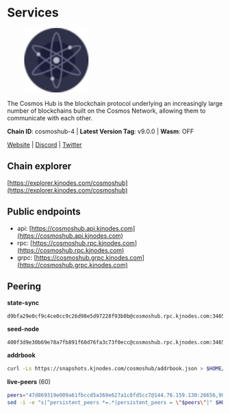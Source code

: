 # Services

<figure><img src="https://raw.githubusercontent.com/kj89/cosmos-images/main/logos/cosmoshub.png" width="150" alt=""><figcaption></figcaption></figure>

The Cosmos Hub is the blockchain protocol underlying an  increasingly large number of blockchains built on the  Cosmos Network, allowing them to communicate with each other.

**Chain ID**: cosmoshub-4 | **Latest Version Tag**: v9.0.0 | **Wasm**: OFF

[Website](https://hub.cosmos.network) | [Discord](https://discord.gg/cosmosnetwork) | [Twitter](https://twitter.com/cosmoshub)




## Chain explorer
[https://explorer.kjnodes.com/cosmoshub](https://explorer.kjnodes.com/cosmoshub)

## Public endpoints

* api: [https://cosmoshub.api.kjnodes.com](https://cosmoshub.api.kjnodes.com)
* rpc: [https://cosmoshub.rpc.kjnodes.com](https://cosmoshub.rpc.kjnodes.com)
* grpc: [https://cosmoshub.grpc.kjnodes.com](https://cosmoshub.grpc.kjnodes.com)

## Peering

**state-sync**

```text
d9bfa29e0cf9c4ce0cc9c26d98e5d97228f93b0b@cosmoshub.rpc.kjnodes.com:34656
```

**seed-node**

```text
400f3d9e30b69e78a7fb891f60d76fa3c73f0ecc@cosmoshub.rpc.kjnodes.com:34659
```

**addrbook**
```bash
curl -Ls https://snapshots.kjnodes.com/cosmoshub/addrbook.json > $HOME/.gaia/config/addrbook.json
```

**live-peers** (60)
```bash
peers="47d869319e009a61fbccd5a369e627a1c8fd5cc7@144.76.159.130:26656,90a572b126de59fb924b050669e3d0851c7e8dd1@89.149.218.130:26656,39f68cf5744a881ea73023bf4e02db36390cfb1f@146.190.59.8:26090,3da88430414ec9084c8983fe4d462cce655ff1f3@51.222.245.114:26656,d9bfa29e0cf9c4ce0cc9c26d98e5d97228f93b0b@65.109.88.38:34656,ca5011c44fd74d95e7fca487c69e301df195750c@65.108.122.246:26726,1cce99042f884d669e7287e3e362bff8e385c63e@46.4.79.183:26726,137f98c8e22965e672744a3f8909c0f4c8cffc53@135.148.54.43:26656,4ebf074e8b4a24438bd0bd503b62b4728dfb8eae@35.212.101.35:26656,c5bf14906ba28dcb389e055f824dabe9576ed3f4@52.87.182.81:26656,847e0bf54b315e633a6d990de66a4c9721ba1830@206.189.26.213:26090,3a94f1021e84bb54a640e5b1c1fe16827824e4f7@51.79.20.217:26656,f701e3e0b7983c5a9e8ef34f88acd82ebd661c87@64.44.148.194:26656,213857e741833d17275ea559bb2d0342398cec99@35.245.206.45:26656,e0ab6c5cc86959853f499236b8297344802ac5f4@5.161.139.201:26656,c940e11c1072dad06da3b1b48ca92966bb37e93a@74.96.207.58:28721,4ddba29a7dfa740a4edeb5c620c963f67f951e1d@5.9.72.212:2000,67685d93f2256caa7a2d53e3a104f9e437c3d247@95.216.114.244:26656,568a91c3cf2b7ddc97ee8257db616cdac78cd04b@94.229.73.46:31440,b533749dfe0dc09eff1dfb2adf83108f9125ee1c@162.55.97.111:26656,f5f8b96406a165d486be243723bfa7291db1cf62@35.230.170.155:26656,ea1779f3c46730e98727fbc0499ba45b31a40ce0@95.216.16.205:14956,1279eae188599463661c3e2b9ab492615a6d7079@65.108.235.32:2010,6ea2ef7d3dd5d6967708a0b31eed85ba090a90a1@65.108.121.190:12010,e829d4764a5cecc44b3414777853b34407b36601@185.16.39.179:26656,c1e437f73b8889b78ea34981e7c349157ad80284@107.135.15.66:26656,fe21dd474640247888fc7c4dce82da8da08a8bfd@135.181.113.227:26656,9edd51012df3a09395a48eb68a84723d6308e08c@35.212.116.100:26656,9c3e9ecedf6817c902b58e7f976aca3797df03fb@51.79.20.221:26656,7817807a6e14d9986273050f672a9f96222686e2@137.184.9.18:31641,f42bcf4cfeac554f0996c9d30924efabcd2e9416@51.38.231.61:26656,6b3cd4f36112a1ef566974fb31e2998d2bc480b9@65.109.17.57:26656,460967e46cc013e5e3eb365c1a8d271b0662549f@35.208.242.182:26656,4c46d32cbc4777c59a91a53fdadf8a3fa362036e@116.202.10.68:26656,6f473f7156b9e0a460f5ab9d5b8bba2412058974@93.159.134.155:36656,a09ed43e09f773e39855dc5d8b6a220eff4cb947@204.16.241.207:26656,ba3bacc714817218562f743178228f23678b2873@34.141.15.99:26656,76cb6275dcd71f43aecf3b8dddae08554b7cc6f5@51.79.20.226:26656,5b143d463427d9ad0b621f97c0b8933643e293da@35.212.90.144:26656,64148c47e1424173e3dcf90ab90bf196c2971b15@88.218.224.118:26656,ee767901f4a7eaf44603ef0a5b6e5edac118ba1e@74.118.136.149:26656,f6f5d71d0b9e29f2b86f47ce0d62b059b53009fc@74.118.143.238:26656,547a1165e390a14d70e7de0cbf1708fea80eb44d@172.104.115.76:26656,44594a57ce538a21f8558bcb1c9ce560ad879e3e@15.235.114.84:26656,3450293ebc89d869ada0627ac9d4d2ff49c51a58@15.164.228.75:26656,84718db3de9588699b797965879d282061960293@51.79.20.219:26656,6cceba286b498d4a1931f85e35ea0fa433373057@188.40.156.153:26656,cf52e109b7015d5c21f50ab4331fb7062160ab6c@35.206.171.231:26656,311130888db1486c3752bab35541623ca2ea8453@211.216.47.210:26656,ed53d253068e44a1233798a08d82f7ac4897c5f3@54.251.217.58:26656,6cc0e9a3939a9de42306ee57133cd0f26dc3588b@3.225.137.201:26656,61afb0f37c02031f285f6b27ead2a3e7a97cc28a@35.212.34.104:26656,f1b6797b76c272cc9430a01def41cf5688b205df@54.95.48.41:26656,1997e68bf205bedeed0c4723786bf03464987dc1@77.87.108.21:26656,7dd34d8d3880bc48eff3e47b941d06bd1941a962@93.115.25.106:26656,2441e90fcb341fcd5bebec15b54e346cdca64a9b@135.148.123.8:14956,d54eacb237dfbc0eb934a45509f878eb3ea3a5b3@64.44.148.195:26656,c14d39422b5d70d9084d19d286c7427c0762cdfc@162.55.92.114:2010,e1b058e5cfa2b836ddaa496b10911da62dcf182e@23.88.21.225:26656,9ad89d6c32ba5841beaa0e5b69b98ee50f3d7339@15.235.53.186:26656"
sed -i -e "s|^persistent_peers *=.*|persistent_peers = \"$peers\"|" $HOME/.gaia/config/config.toml
```
